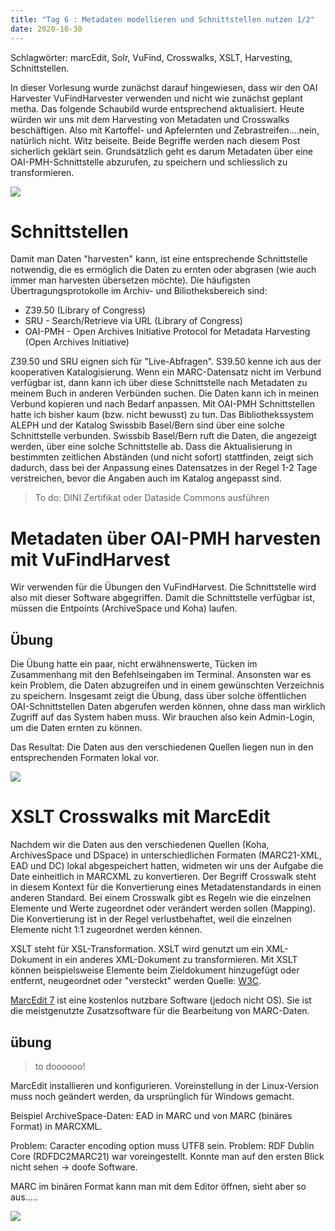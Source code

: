 ```yaml
---
title: "Tag 6 : Metadaten modellieren und Schnittstellen nutzen 1/2"
date: 2020-10-30
---
```

Schlagwörter: marcEdit, Solr, VuFind, Crosswalks, XSLT, Harvesting, Schnittstellen.

In dieser Vorlesung wurde zunächst darauf hingewiesen, dass wir den OAI Harvester VuFindHarvester verwenden und nicht wie zunächst geplant metha. Das folgende Schaubild wurde entsprechend aktualisiert. Heute würden wir uns mit dem Harvesting von Metadaten und Crosswalks beschäftigen. Also mit Kartoffel- und Apfelernten und Zebrastreifen....nein, natürlich nicht. Witz beiseite. Beide Begriffe werden nach diesem Post sicherlich geklärt sein. Grundsätzlich geht es darum Metadaten über eine OAI-PMH-Schnittstelle abzurufen, zu speichern und schliesslich zu transformieren.

![]({{site.baseurl}}/images/schaubild_zwischenstand.png)

# Schnittstellen

Damit man Daten "harvesten" kann, ist eine entsprechende Schnittstelle notwendig, die es ermöglich die Daten zu ernten oder abgrasen (wie auch immer man harvesten übersetzen möchte). Die häufigsten Übertragungsprotokolle im Archiv- und Biliotheksbereich sind:
- Z39.50 (Library of Congress)
- SRU - Search/Retrieve via URL (Library of Congress)
- OAI-PMH - Open Archives Initiative Protocol for Metadata Harvesting (Open Archives Initiative)

Z39.50 und SRU eignen sich für "Live-Abfragen". S39.50 kenne ich aus der kooperativen Katalogisierung. Wenn ein MARC-Datensatz nicht im Verbund verfügbar ist, dann kann ich über diese Schnittstelle nach Metadaten zu meinem Buch in anderen Verbünden suchen. Die Daten kann ich in meinen Verbund kopieren und nach Bedarf anpassen. Mit OAI-PMH Schnittstellen hatte ich bisher kaum (bzw. nicht bewusst) zu tun. Das Bibliothekssystem ALEPH und der Katalog Swissbib Basel/Bern sind über eine solche Schnittstelle verbunden. Swissbib Basel/Bern ruft die Daten, die angezeigt werden, über eine solche Schnittstelle ab. Dass die Aktualisierung in bestimmten zeitlichen Abständen (und nicht sofort) stattfinden, zeigt sich dadurch, dass bei der Anpassung eines Datensatzes in der Regel 1-2 Tage verstreichen, bevor die Angaben auch im Katalog angepasst sind.


> To do: DINI Zertifikat oder Dataside Commons ausführen

# Metadaten über OAI-PMH harvesten mit VuFindHarvest

Wir verwenden für die Übungen den VuFindHarvest. Die Schnittstelle wird also mit dieser Software abgegriffen. Damit die Schnittstelle verfügbar ist, müssen die Entpoints (ArchiveSpace und Koha) laufen.

## Übung
Die Übung hatte ein paar, nicht erwähnenswerte, Tücken im Zusammenhang mit den Befehlseingaben im Terminal. Ansonsten war es kein Problem, die Daten abzugreifen und in einem gewünschten Verzeichnis zu speichern. Insgesamt zeigt die Übung, dass über solche öffentlichen OAI-Schnittstellen Daten abgerufen werden können, ohne dass man wirklich Zugriff auf das System haben muss. Wir brauchen also kein Admin-Login, um die Daten ernten zu können. 

Das Resultat: Die Daten aus den verschiedenen Quellen liegen nun in den entsprechenden Formaten lokal vor. 

![]({{site.baseurl}}/images/daten_lokal.png)

# XSLT Crosswalks mit MarcEdit

Nachdem wir die Daten aus den verschiedenen Quellen (Koha, ArchivesSpace und DSpace) in unterschiedlichen Formaten (MARC21-XML, EAD und DC) lokal abgespeichert hatten, widmeten wir uns der Aufgabe die Date einheitlich in MARCXML zu konvertieren. Der Begriff Crosswalk steht in diesem Kontext für die Konvertierung eines Metadatenstandards in einen anderen Standard. Bei einem Crosswalk gibt es Regeln wie die einzelnen Elemente und Werte zugeordnet oder verändert werden sollen (Mapping). Die Konvertierung ist in der Regel verlustbehaftet, weil die einzelnen Elemente nicht 1:1 zugeordnet werden kénnen. 

XSLT steht für XSL-Transformation. XSLT wird genutzt um ein XML-Dokument in ein anderes XML-Dokument zu transformieren. Mit XSLT können beispielsweise Elemente beim Zieldokument hinzugefügt oder entfernt, neugeordnet oder "versteckt" werden Quelle: [W3C](https://www.w3schools.com/xml/xsl_intro.asp).

[MarcEdit 7](https://marcedit.reeset.net/) ist eine kostenlos nutzbare Software (jedoch nicht OS). Sie ist die meistgenutzte Zusatzsoftware für die Bearbeitung von MARC-Daten.

## übung
> to doooooo!

MarcEdit installieren und konfigurieren. Voreinstellung in der Linux-Version muss noch geändert werden, da ursprünglich für Windows gemacht.

Beispiel ArchiveSpace-Daten: EAD in MARC und von MARC (binäres Format) in MARCXML.

Problem: Caracter encoding option muss UTF8 sein. 
Problem: RDF Dublin Core (RDFDC2MARC21) war voreingestellt. Konnte man auf den ersten Blick nicht sehen -> doofe Software.

MARC im binären Format kann man mit dem Editor öffnen, sieht aber so aus…..


![]({{site.baseurl}}/images/marc_binär.png)















